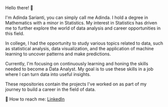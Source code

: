 Hello there! 👋

I'm Adinda Sarianti, you can simply call me Adinda. I hold a degree in Mathematics with a minor in Statistics. My interest in Statistics has driven me to further explore the world of data analysis and career opportunities in this field.

In college, I had the opportunity to study various topics related to data, such as statistical analysis, data visualization, and the application of machine learning to uncover patterns and make predictions.

Currently, I'm focusing on continuously learning and honing the skills needed to become a Data Analyst. My goal is to use these skills in a job where I can turn data into useful insights.

These repositories contain the projects I've worked on as part of my journey to build a career in the field of data.

👀 How to reach me: [LinkedIn](https://www.linkedin.com/in/adindasarianti/)

<!---
adindasarianti/adindasarianti is a ✨ special ✨ repository because its `README.md` (this file) appears on your GitHub profile.
You can click the Preview link to take a look at your changes.
--->
